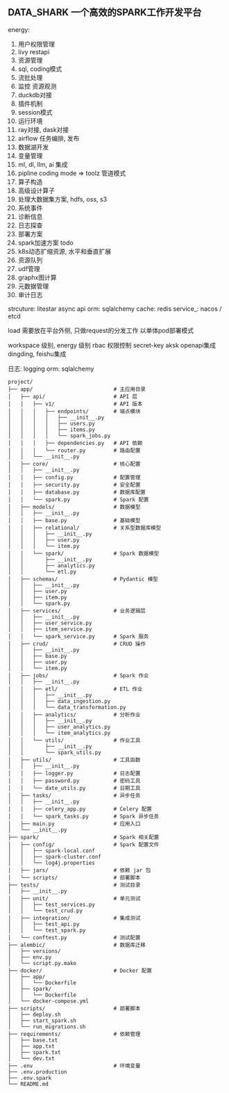 ## DATA_SHARK 一个高效的SPARK工作开发平台


energy:
1. 用户权限管理  
2. livy restapi  
3. 资源管理
4. sql, coding模式
5. 流批处理
6. 监控  资源观测
7. duckdb对接
8. 插件机制
9. session模式
10. 运行环境
11. ray对接, dask对接
12. airflow 任务编排, 发布
13. 数据湖开发
14. 变量管理
15. ml, dl, llm, ai 集成
16. pipline coding mode => toolz 管道模式
17. 算子构造
18. 高级设计算子
17. 处理大数据集方案, hdfs, oss, s3
16. 系统事件
17. 诊断信息
18. 日志探查
19. 部署方案
21. spark加速方案 todo
22. k8s动态扩缩资源, 水平和垂直扩展
23. 资源队列
24. udf管理
25. graphx图计算
26. 元数据管理
27. 审计日志



  
strcuture: litestar async api
orm: sqlalchemy
cache: redis
service_: nacos / etcd

load 需要放在平台外侧, 只做request的分发工作
以单体pod部署模式




workspace 级别,  energy 级别 
rbac 权限控制
secret-key  aksk   openapi集成
dingding, feishu集成



日志: logging
orm: sqlalchemy



```angular2html
project/
├── app/                          # 主应用目录
│   ├── api/                      # API 层
│   │   ├── v1/                   # API 版本
│   │   │   ├── endpoints/        # 端点模块
│   │   │   │   ├── __init__.py
│   │   │   │   ├── users.py
│   │   │   │   ├── items.py
│   │   │   │   └── spark_jobs.py
│   │   │   ├── dependencies.py   # API 依赖
│   │   │   └── router.py         # 路由配置
│   │   └── __init__.py
│   ├── core/                     # 核心配置
│   │   ├── __init__.py
│   │   ├── config.py             # 配置管理
│   │   ├── security.py           # 安全配置
│   │   ├── database.py           # 数据库配置
│   │   └── spark.py              # Spark 配置
│   ├── models/                   # 数据模型
│   │   ├── __init__.py
│   │   ├── base.py               # 基础模型
│   │   ├── relational/           # 关系型数据库模型
│   │   │   ├── __init__.py
│   │   │   ├── user.py
│   │   │   └── item.py
│   │   └── spark/                # Spark 数据模型
│   │       ├── __init__.py
│   │       ├── analytics.py
│   │       └── etl.py
│   ├── schemas/                  # Pydantic 模型
│   │   ├── __init__.py
│   │   ├── user.py
│   │   ├── item.py
│   │   └── spark.py
│   ├── services/                 # 业务逻辑层
│   │   ├── __init__.py
│   │   ├── user_service.py
│   │   ├── item_service.py
│   │   └── spark_service.py      # Spark 服务
│   ├── crud/                     # CRUD 操作
│   │   ├── __init__.py
│   │   ├── base.py
│   │   ├── user.py
│   │   └── item.py
│   ├── jobs/                     # Spark 作业
│   │   ├── __init__.py
│   │   ├── etl/                  # ETL 作业
│   │   │   ├── __init__.py
│   │   │   ├── data_ingestion.py
│   │   │   └── data_transformation.py
│   │   ├── analytics/            # 分析作业
│   │   │   ├── __init__.py
│   │   │   ├── user_analytics.py
│   │   │   └── item_analytics.py
│   │   └── utils/                # 作业工具
│   │       ├── __init__.py
│   │       └── spark_utils.py
│   ├── utils/                    # 工具函数
│   │   ├── __init__.py
│   │   ├── logger.py             # 日志配置
│   │   ├── password.py           # 密码工具
│   │   └── date_utils.py         # 日期工具
│   ├── tasks/                    # 异步任务
│   │   ├── __init__.py
│   │   ├── celery_app.py         # Celery 配置
│   │   └── spark_tasks.py        # Spark 异步任务
│   ├── main.py                   # 应用入口
│   └── __init__.py
├── spark/                        # Spark 相关配置
│   ├── config/                   # Spark 配置文件
│   │   ├── spark-local.conf
│   │   ├── spark-cluster.conf
│   │   └── log4j.properties
│   ├── jars/                     # 依赖 jar 包
│   └── scripts/                  # 部署脚本
├── tests/                        # 测试目录
│   ├── __init__.py
│   ├── unit/                     # 单元测试
│   │   ├── test_services.py
│   │   └── test_crud.py
│   ├── integration/              # 集成测试
│   │   ├── test_api.py
│   │   └── test_spark.py
│   └── conftest.py               # 测试配置
├── alembic/                      # 数据库迁移
│   ├── versions/
│   ├── env.py  
│   └── script.py.mako
├── docker/                       # Docker 配置
│   ├── app/
│   │   └── Dockerfile
│   ├── spark/
│   │   └── Dockerfile
│   └── docker-compose.yml
├── scripts/                      # 部署脚本
│   ├── deploy.sh
│   ├── start_spark.sh
│   └── run_migrations.sh
├── requirements/                 # 依赖管理
│   ├── base.txt
│   ├── app.txt
│   ├── spark.txt
│   └── dev.txt
├── .env                          # 环境变量
├── .env.production
├── .env.spark
└── README.md
```